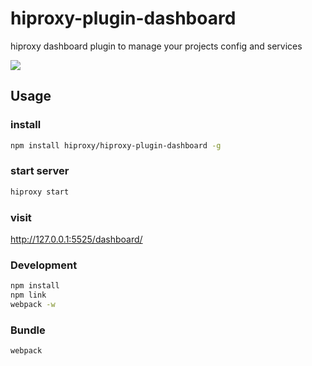 # hiproxy-plugin-dashboard
hiproxy dashboard plugin to manage your projects config and services

<img src="https://raw.githubusercontent.com/hiproxy/hiproxy-plugin-dashboard/master/dashboard.png" />

## Usage

### install

```bash
npm install hiproxy/hiproxy-plugin-dashboard -g
```

### start server
```bash
hiproxy start
```

### visit

<http://127.0.0.1:5525/dashboard/>

### Development

```bash
npm install
npm link
webpack -w
```

### Bundle

```
webpack
```